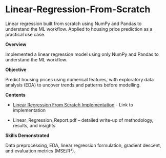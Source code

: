 # Linear-Regression-From-Scratch
Linear regression built from scratch using NumPy and Pandas to understand the ML workflow. Applied to housing price prediction as a practical use case.


**Overview**

Implemented a linear regression model using only NumPy and Pandas to understand the ML workflow.

**Objective**

Predict housing prices using numerical features, with exploratory data analysis (EDA) to uncover trends and patterns before modelling.

**Contents**

- [Linear Regression From Scratch Implementation](https://colab.research.google.com/drive/1un4nIb_kJpaUJhy7-kHFFxLcmzGc23Bb?usp=sharing) - Link to implementation

- Linear_Regression_Report.pdf – detailed write-up of methodology, results, and insights

**Skills Demonstrated**

Data preprocessing, EDA, linear regression formulation, gradient descent, and evaluation metrics (MSE/R²).
